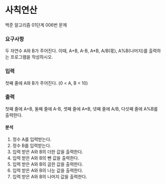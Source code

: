 # 사칙연산
<p>
백준 알고리즘 01단계 006번 문제
</p>

### 요구사항
두 자연수 A와 B가 주어진다. 이때, A+B, A-B, A*B, A/B(몫), A%B(나머지)를 출력하는 프로그램을 작성하시오.

### 입력
첫째 줄에 A와 B가 주어진다. (0 < A, B < 10)

### 출력
첫째 줄에 A+B, 둘째 줄에 A-B, 셋째 줄에 A*B, 넷째 줄에 A/B, 다섯째 줄에 A%B를 출력한다.

#### 분석
1. 정수 A를 입력받는다.
2. 정수 B를 입력받는다.
3. 입력 받은 A와 B의 더한 값을 출력한다.
4. 입력 받은 A와 B의 뺀 값을 출력한다.
5. 입력 받은 A와 B의 곱한 값을 출력한다.
6. 입력 받은 A와 B의 나눈 값을 출력한다.
7. 입력 받은 A와 B의 나머지 값을 출력한다.